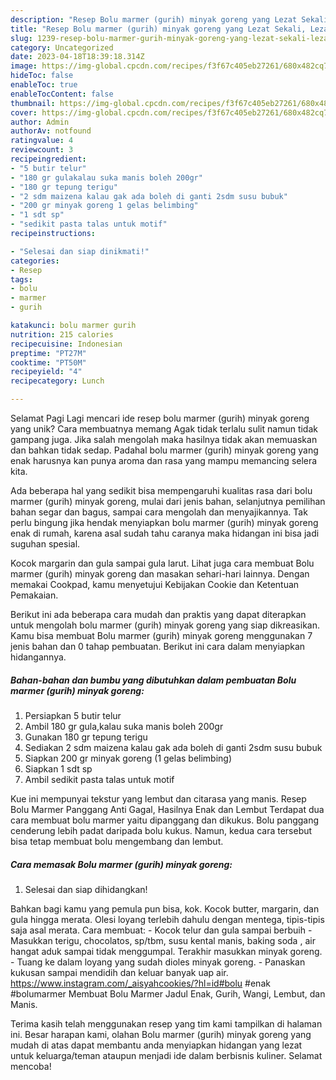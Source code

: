 ```yaml
---
description: "Resep Bolu marmer (gurih) minyak goreng yang Lezat Sekali, Lezat"
title: "Resep Bolu marmer (gurih) minyak goreng yang Lezat Sekali, Lezat"
slug: 1239-resep-bolu-marmer-gurih-minyak-goreng-yang-lezat-sekali-lezat
category: Uncategorized
date: 2023-04-18T18:39:18.314Z
image: https://img-global.cpcdn.com/recipes/f3f67c405eb27261/680x482cq70/bolu-marmer-gurih-minyak-goreng-foto-resep-utama.jpg
hideToc: false
enableToc: true
enableTocContent: false
thumbnail: https://img-global.cpcdn.com/recipes/f3f67c405eb27261/680x482cq70/bolu-marmer-gurih-minyak-goreng-foto-resep-utama.jpg
cover: https://img-global.cpcdn.com/recipes/f3f67c405eb27261/680x482cq70/bolu-marmer-gurih-minyak-goreng-foto-resep-utama.jpg
author: Admin
authorAv: notfound
ratingvalue: 4
reviewcount: 3
recipeingredient:
- "5 butir telur"
- "180 gr gulakalau suka manis boleh 200gr"
- "180 gr tepung terigu"
- "2 sdm maizena kalau gak ada boleh di ganti 2sdm susu bubuk"
- "200 gr minyak goreng 1 gelas belimbing"
- "1 sdt sp"
- "sedikit pasta talas untuk motif"
recipeinstructions:

- "Selesai dan siap dinikmati!"
categories:
- Resep
tags:
- bolu
- marmer
- gurih

katakunci: bolu marmer gurih 
nutrition: 215 calories
recipecuisine: Indonesian
preptime: "PT27M"
cooktime: "PT50M"
recipeyield: "4"
recipecategory: Lunch

---
```



Selamat Pagi Lagi mencari ide resep bolu marmer (gurih) minyak goreng yang unik? Cara membuatnya memang Agak tidak terlalu sulit namun tidak gampang juga. Jika salah mengolah maka hasilnya tidak akan memuaskan dan bahkan tidak sedap. Padahal bolu marmer (gurih) minyak goreng yang enak harusnya kan punya aroma dan rasa yang mampu memancing selera kita.


Ada beberapa hal yang sedikit bisa mempengaruhi kualitas rasa dari bolu marmer (gurih) minyak goreng, mulai dari jenis bahan, selanjutnya pemilihan bahan segar dan bagus, sampai cara mengolah dan menyajikannya. Tak perlu bingung jika hendak menyiapkan bolu marmer (gurih) minyak goreng enak di rumah, karena asal sudah tahu caranya maka hidangan ini bisa jadi suguhan spesial.

Kocok margarin dan gula sampai gula larut. Lihat juga cara membuat Bolu marmer (gurih) minyak goreng dan masakan sehari-hari lainnya. Dengan memakai Cookpad, kamu menyetujui Kebijakan Cookie dan Ketentuan Pemakaian.


Berikut ini ada beberapa cara mudah dan praktis yang dapat diterapkan untuk mengolah bolu marmer (gurih) minyak goreng yang siap dikreasikan. Kamu bisa membuat Bolu marmer (gurih) minyak goreng menggunakan 7 jenis bahan dan 0 tahap pembuatan. Berikut ini cara dalam menyiapkan hidangannya.

<!--inarticleads1-->

##### Bahan-bahan dan bumbu yang dibutuhkan dalam pembuatan Bolu marmer (gurih) minyak goreng:

1. Persiapkan 5 butir telur
1. Ambil 180 gr gula,kalau suka manis boleh 200gr
1. Gunakan 180 gr tepung terigu
1. Sediakan 2 sdm maizena kalau gak ada boleh di ganti 2sdm susu bubuk
1. Siapkan 200 gr minyak goreng (1 gelas belimbing)
1. Siapkan 1 sdt sp
1. Ambil sedikit pasta talas untuk motif


Kue ini mempunyai tekstur yang lembut dan citarasa yang manis. Resep Bolu Marmer Panggang Anti Gagal, Hasilnya Enak dan Lembut Terdapat dua cara membuat bolu marmer yaitu dipanggang dan dikukus. Bolu panggang cenderung lebih padat daripada bolu kukus. Namun, kedua cara tersebut bisa tetap membuat bolu mengembang dan lembut. 

<!--inarticleads2-->

##### Cara memasak Bolu marmer (gurih) minyak goreng:


1. Selesai dan siap dihidangkan!

Bahkan bagi kamu yang pemula pun bisa, kok. Kocok butter, margarin, dan gula hingga merata. Olesi loyang terlebih dahulu dengan mentega, tipis-tipis saja asal merata. Cara membuat: - Kocok telur dan gula sampai berbuih - Masukkan terigu, chocolatos, sp/tbm, susu kental manis, baking soda , air hangat aduk sampai tidak menggumpal. Terakhir masukkan minyak goreng. - Tuang ke dalam loyang yang sudah dioles minyak goreng. - Panaskan kukusan sampai mendidih dan keluar banyak uap air. https://www.instagram.com/_aisyahcookies/?hl=id#bolu #enak #bolumarmer Membuat Bolu Marmer Jadul Enak, Gurih, Wangi, Lembut, dan Manis. 

Terima kasih telah menggunakan resep yang tim kami tampilkan di halaman ini. Besar harapan kami, olahan Bolu marmer (gurih) minyak goreng yang mudah di atas dapat membantu anda menyiapkan hidangan yang lezat untuk keluarga/teman ataupun menjadi ide dalam berbisnis kuliner. Selamat mencoba!
